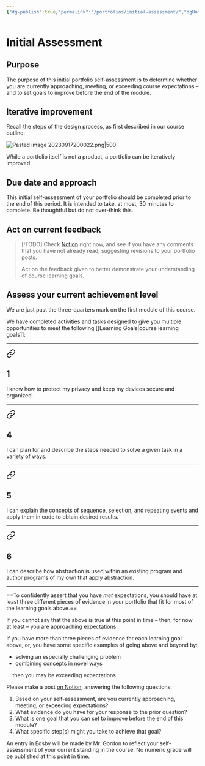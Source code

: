 ```yaml
---
{"dg-publish":true,"permalink":"/portfolios/initial-assessment/","dgHomeLink":true,"dgShowToc":true}
---
```


# Initial Assessment

## Purpose

The purpose of this initial portfolio self-assessment is to determine whether you are currently approaching, meeting, or exceeding course expectations – and to set goals to improve before the end of the module.

## Iterative improvement

Recall the steps of the design process, as first described in our course outline:

![Pasted image 20230917200022.png|500](/img/user/Media/Pasted%20image%2020230917200022.png)

While a portfolio itself is not a product, a portfolio can be iteratively improved.

## Due date and approach

This initial self-assessment of your portfolio should be completed prior to the end of this period. It is intended to take, at most, 30 minutes to complete. Be thoughtful but do not over-think this.

## Act on current feedback

> [!TODO]
> Check [Notion](https://notion.so) right now, and see if you have any comments that you have not already read, suggesting revisions to your portfolio posts.
> 
> Act on the feedback given to better demonstrate your understanding of course learning goals.

## Assess your current achievement level

We are just past the three-quarters mark on the first module of this course.

We have completed activities and tasks designed to give you multiple opportunities to meet the following [[Learning Goals\|course learning goals]]:

---


<div class="transclusion internal-embed is-loaded"><a class="markdown-embed-link" href="/learning-goals/#1" aria-label="Open link"><svg xmlns="http://www.w3.org/2000/svg" width="24" height="24" viewBox="0 0 24 24" fill="none" stroke="currentColor" stroke-width="2" stroke-linecap="round" stroke-linejoin="round" class="svg-icon lucide-link"><path d="M10 13a5 5 0 0 0 7.54.54l3-3a5 5 0 0 0-7.07-7.07l-1.72 1.71"></path><path d="M14 11a5 5 0 0 0-7.54-.54l-3 3a5 5 0 0 0 7.07 7.07l1.71-1.71"></path></svg></a><div class="markdown-embed">



## 1

I know how to protect my privacy and keep my devices secure and organized.


</div></div>


---


<div class="transclusion internal-embed is-loaded"><a class="markdown-embed-link" href="/learning-goals/#4" aria-label="Open link"><svg xmlns="http://www.w3.org/2000/svg" width="24" height="24" viewBox="0 0 24 24" fill="none" stroke="currentColor" stroke-width="2" stroke-linecap="round" stroke-linejoin="round" class="svg-icon lucide-link"><path d="M10 13a5 5 0 0 0 7.54.54l3-3a5 5 0 0 0-7.07-7.07l-1.72 1.71"></path><path d="M14 11a5 5 0 0 0-7.54-.54l-3 3a5 5 0 0 0 7.07 7.07l1.71-1.71"></path></svg></a><div class="markdown-embed">



## 4

I can plan for and describe the steps needed to solve a given task in a variety of ways.


</div></div>


---


<div class="transclusion internal-embed is-loaded"><a class="markdown-embed-link" href="/learning-goals/#5" aria-label="Open link"><svg xmlns="http://www.w3.org/2000/svg" width="24" height="24" viewBox="0 0 24 24" fill="none" stroke="currentColor" stroke-width="2" stroke-linecap="round" stroke-linejoin="round" class="svg-icon lucide-link"><path d="M10 13a5 5 0 0 0 7.54.54l3-3a5 5 0 0 0-7.07-7.07l-1.72 1.71"></path><path d="M14 11a5 5 0 0 0-7.54-.54l-3 3a5 5 0 0 0 7.07 7.07l1.71-1.71"></path></svg></a><div class="markdown-embed">



## 5

I can explain the concepts of sequence, selection, and repeating events and apply them in code to obtain desired results.


</div></div>


---


<div class="transclusion internal-embed is-loaded"><a class="markdown-embed-link" href="/learning-goals/#6" aria-label="Open link"><svg xmlns="http://www.w3.org/2000/svg" width="24" height="24" viewBox="0 0 24 24" fill="none" stroke="currentColor" stroke-width="2" stroke-linecap="round" stroke-linejoin="round" class="svg-icon lucide-link"><path d="M10 13a5 5 0 0 0 7.54.54l3-3a5 5 0 0 0-7.07-7.07l-1.72 1.71"></path><path d="M14 11a5 5 0 0 0-7.54-.54l-3 3a5 5 0 0 0 7.07 7.07l1.71-1.71"></path></svg></a><div class="markdown-embed">



## 6

I can describe how abstraction is used within an existing program and author programs of my own that apply abstraction.


</div></div>


---

==To confidently assert that you have *met* expectations, you should have at least three different pieces of evidence in your portfolio that fit for most of the learning goals above.==

If you cannot say that the above is true at this point in time – then, for now at least – you are approaching expectations.

If you have more than three pieces of evidence for each learning goal above, or, you have some specific examples of going above and beyond by:

- solving an especially challenging problem
- combining concepts in novel ways 

... then you may be exceeding expectations.

Please make a post [on Notion](https://notion.so), answering the following questions:

1. Based on your self-assessment, are you currently approaching, meeting, or exceeding expectations?
2. What evidence do you have for your response to the prior question?
3. What is one goal that you can set to improve before the end of this module?
4. What specific step(s) might you take to achieve that goal?

An entry in Edsby will be made by Mr. Gordon to reflect your self-assessment of your current standing in the course. No numeric grade will be published at this point in time.
